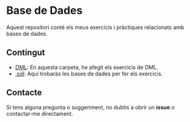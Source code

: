 # Base de Dades

Aquest repositori conté els meus exercicis i pràctiques relacionats amb bases de dades.

## Contingut

- [DML](https://github.com/bielsoler23/BASE-DE-DADES/tree/main/DML): En aquesta carpeta, he afegit els exercicis de DML.
- [.sql](https://github.com/bielsoler23/M02-Base-de-dades/tree/main/.sql): Aquí trobaràs les bases de dades per fer els exercicis.

## Contacte

Si tens alguna pregunta o suggeriment, no dubtis a obrir un **issue** o contactar-me directament.
